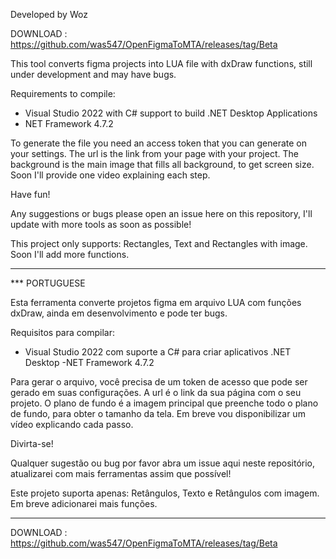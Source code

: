 Developed by Woz

DOWNLOAD : https://github.com/was547/OpenFigmaToMTA/releases/tag/Beta

This tool converts figma projects into LUA file with dxDraw functions, still under development and may have bugs.

Requirements to compile:

- Visual Studio 2022 with C# support to build .NET Desktop Applications
- NET Framework 4.7.2

To generate the file you need an access token that you can generate on your settings.
The url is the link from your page with your project.
The background is the main image that fills all background, to get screen size.
Soon I'll provide one video explaining each step.

Have fun!

Any suggestions or bugs please open an issue here on this repository, I'll update with more tools as soon as possible!

This project only supports: Rectangles, Text and Rectangles with image. Soon I'll add more functions.

-----------------------------------

*** PORTUGUESE

Esta ferramenta converte projetos figma em arquivo LUA com funções dxDraw, ainda em desenvolvimento e pode ter bugs.

Requisitos para compilar:

- Visual Studio 2022 com suporte a C# para criar aplicativos .NET Desktop
-NET Framework 4.7.2

Para gerar o arquivo, você precisa de um token de acesso que pode ser gerado em suas configurações.
A url é o link da sua página com o seu projeto.
O plano de fundo é a imagem principal que preenche todo o plano de fundo, para obter o tamanho da tela.
Em breve vou disponibilizar um vídeo explicando cada passo.

Divirta-se!

Qualquer sugestão ou bug por favor abra um issue aqui neste repositório, atualizarei com mais ferramentas assim que possível!

Este projeto suporta apenas: Retângulos, Texto e Retângulos com imagem. Em breve adicionarei mais funções.

-----------------------------------

DOWNLOAD : https://github.com/was547/OpenFigmaToMTA/releases/tag/Beta
